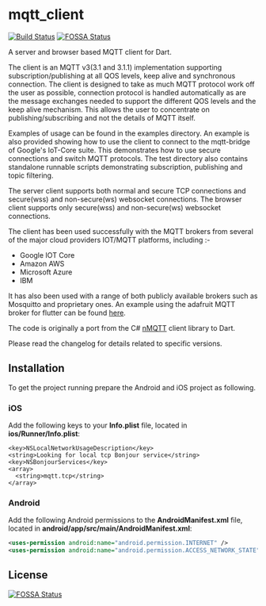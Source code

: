 # mqtt_client
[![Build Status](https://github.com/shamblett/mqtt_client/actions/workflows/ci.yml/badge.svg)](https://github.com/shamblett/mqtt_client/actions/workflows/ci.yml)
[![FOSSA Status](https://app.fossa.io/api/projects/git%2Bgithub.com%2Fshamblett%2Fmqtt_client.svg?type=shield)](https://app.fossa.io/projects/git%2Bgithub.com%2Fshamblett%2Fmqtt_client?ref=badge_shield)

A server and browser based MQTT client for Dart.

The client is an MQTT v3(3.1 and 3.1.1) implementation supporting subscription/publishing at all QOS levels,
keep alive and synchronous connection. The client is designed to take as much MQTT protocol work
off the user as possible, connection protocol is handled automatically as are the message exchanges needed
to support the different QOS levels and the keep alive mechanism. This allows the user to concentrate on
publishing/subscribing and not the details of MQTT itself.

Examples of usage can be found in the examples directory.  An example is also provided
showing how to use the client to connect to the mqtt-bridge of Google's IoT-Core suite. This demonstrates
how to use secure connections and switch MQTT protocols. The test directory also contains standalone runnable scripts demonstrating subscription, publishing and topic filtering.

The server client supports both normal and secure TCP connections and secure(wss) and non-secure(ws) websocket connections.
The browser client supports only secure(wss) and non-secure(ws) websocket connections.

The client has been used successfully with the MQTT brokers from several of the major cloud providers IOT/MQTT
platforms, including :-
* Google IOT Core
* Amazon AWS
* Microsoft Azure
* IBM

It has also been used with a range of both publicly available brokers such as Mosquitto and proprietary ones.
An example using the adafruit MQTT broker for flutter can be found [here](https://github.com/BitKnitting/flutter_adafruit_mqtt).

The code is originally a port from the C# [nMQTT](https://www.openhub.net/p/nMQTT) client library to Dart.

Please read the changelog for details related to specific versions.

## Installation
To get the project running prepare the Android and iOS project as following.

### iOS
Add the following keys to your **Info.plist** file, located in **ios/Runner/Info.plist**:
```
<key>NSLocalNetworkUsageDescription</key>
<string>Looking for local tcp Bonjour service</string>
<key>NSBonjourServices</key>
<array>
  <string>mqtt.tcp</string>
</array>
```
### Android
Add the following Android permissions to the **AndroidManifest.xml** file, located in **android/app/src/main/AndroidManifest.xml**:
```xml
<uses-permission android:name="android.permission.INTERNET" />
<uses-permission android:name="android.permission.ACCESS_NETWORK_STATE" />
```
## License
[![FOSSA Status](https://app.fossa.io/api/projects/git%2Bgithub.com%2Fshamblett%2Fmqtt_client.svg?type=large)](https://app.fossa.io/projects/git%2Bgithub.com%2Fshamblett%2Fmqtt_client?ref=badge_large)
